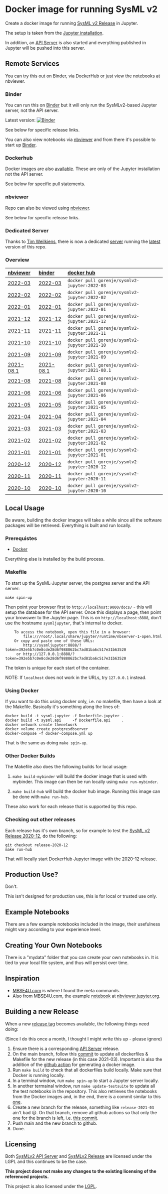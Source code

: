 # Docker image for running SysML v2

Create a docker image for running [SysML v2 Release](https://github.com/Systems-Modeling/SysML-v2-Release) in Jupyter.

The setup is taken from the [Jupyter installation](https://github.com/Systems-Modeling/SysML-v2-Release/tree/master/install/jupyter).

In addition, an [API Server](https://github.com/Systems-Modeling/SysML-v2-API-Services) is also started and everything published in Jupyter will be pushed into this server.

## Remote Services

You can try this out on Binder, via DockerHub or just view the notebooks at nbviewer.

### Binder

You can run this on [Binder](https://mybinder.org) but it will only run the SysMLv2-based Jupyter server, not the API server.

Latest version: [![Binder](https://mybinder.org/badge_logo.svg)](https://mybinder.org/v2/gh/gorenje/sysmlv2-jupyter-docker/HEAD)

See below for specific release links.

You can also view notebooks via [nbviewer](https://nbviewer.jupyter.org/github/gorenje/sysmlv2-jupyter-docker/tree/master/notebooks) and from there it's possible to start up [Binder](https://mybinder.org).

### Dockerhub

Docker images are also [available](https://hub.docker.com/r/gorenje/sysmlv2-jupyter). These are only of the Jupyter installation not the API server.

See below for specific pull statements.

### nbviewer

Repo can also be viewed using [nbviewer](https://nbviewer.jupyter.org/github/gorenje/sysmlv2-jupyter-docker/tree/main/).

See below for specific release links.

### Dedicated Server

Thanks to [Tim Weilkiens](https://github.com/Weilkiti), there is now a dedicated [server](https://www.sysmlv2lab.com/) running the [latest](https://hub.docker.com/r/gorenje/sysmlv2-jupyter/tags?ordering=last_updated&page=1&name=latest) version of this repo.

### Overview

| [nbviewer](https://nbviewer.jupyter.org/github/gorenje/sysmlv2-jupyter-docker/tree/main/) | [binder](https://mybinder.org/v2/gh/gorenje/sysmlv2-jupyter-docker/HEAD) | [docker hub](https://hub.docker.com/r/gorenje/sysmlv2-jupyter) |
|:--|:--|:--|
| [2022-03](https://nbviewer.jupyter.org/github/gorenje/sysmlv2-jupyter-docker/tree/release-2022-03/) | [2022-03](https://mybinder.org/v2/gh/gorenje/sysmlv2-jupyter-docker/release-2022-03) |  `docker pull gorenje/sysmlv2-jupyter:2022-03` |
| [2022-02](https://nbviewer.jupyter.org/github/gorenje/sysmlv2-jupyter-docker/tree/release-2022-02/) | [2022-02](https://mybinder.org/v2/gh/gorenje/sysmlv2-jupyter-docker/release-2022-02) |  `docker pull gorenje/sysmlv2-jupyter:2022-02` |
| [2022-01](https://nbviewer.jupyter.org/github/gorenje/sysmlv2-jupyter-docker/tree/release-2022-01/) | [2022-01](https://mybinder.org/v2/gh/gorenje/sysmlv2-jupyter-docker/release-2022-01) |  `docker pull gorenje/sysmlv2-jupyter:2022-01` |
| [2021-12](https://nbviewer.jupyter.org/github/gorenje/sysmlv2-jupyter-docker/tree/release-2021-12/) | [2021-12](https://mybinder.org/v2/gh/gorenje/sysmlv2-jupyter-docker/release-2021-12) |  `docker pull gorenje/sysmlv2-jupyter:2021-12` |
| [2021-11](https://nbviewer.jupyter.org/github/gorenje/sysmlv2-jupyter-docker/tree/release-2021-11/) | [2021-11](https://mybinder.org/v2/gh/gorenje/sysmlv2-jupyter-docker/release-2021-11) |  `docker pull gorenje/sysmlv2-jupyter:2021-11` |
| [2021-10](https://nbviewer.jupyter.org/github/gorenje/sysmlv2-jupyter-docker/tree/release-2021-10/) | [2021-10](https://mybinder.org/v2/gh/gorenje/sysmlv2-jupyter-docker/release-2021-10) |  `docker pull gorenje/sysmlv2-jupyter:2021-10` |
| [2021-09](https://nbviewer.jupyter.org/github/gorenje/sysmlv2-jupyter-docker/tree/release-2021-09/) | [2021-09](https://mybinder.org/v2/gh/gorenje/sysmlv2-jupyter-docker/release-2021-09) |  `docker pull gorenje/sysmlv2-jupyter:2021-09` |
| [2021-08.1](https://nbviewer.jupyter.org/github/gorenje/sysmlv2-jupyter-docker/tree/release-2021-08.1/) | [2021-08.1](https://mybinder.org/v2/gh/gorenje/sysmlv2-jupyter-docker/release-2021-08.1) |  `docker pull gorenje/sysmlv2-jupyter:2021-08.1` |
| [2021-08](https://nbviewer.jupyter.org/github/gorenje/sysmlv2-jupyter-docker/tree/release-2021-08/) | [2021-08](https://mybinder.org/v2/gh/gorenje/sysmlv2-jupyter-docker/release-2021-08) |  `docker pull gorenje/sysmlv2-jupyter:2021-08` |
| [2021-06](https://nbviewer.jupyter.org/github/gorenje/sysmlv2-jupyter-docker/tree/release-2021-06/) | [2021-06](https://mybinder.org/v2/gh/gorenje/sysmlv2-jupyter-docker/release-2021-06) |  `docker pull gorenje/sysmlv2-jupyter:2021-06` |
| [2021-05](https://nbviewer.jupyter.org/github/gorenje/sysmlv2-jupyter-docker/tree/release-2021-05/) | [2021-05](https://mybinder.org/v2/gh/gorenje/sysmlv2-jupyter-docker/release-2021-05) |  `docker pull gorenje/sysmlv2-jupyter:2021-05` |
| [2021-04](https://nbviewer.jupyter.org/github/gorenje/sysmlv2-jupyter-docker/tree/release-2021-04/) | [2021-04](https://mybinder.org/v2/gh/gorenje/sysmlv2-jupyter-docker/release-2021-04) |  `docker pull gorenje/sysmlv2-jupyter:2021-04` |
| [2021-03](https://nbviewer.jupyter.org/github/gorenje/sysmlv2-jupyter-docker/tree/release-2021-03/) | [2021-03](https://mybinder.org/v2/gh/gorenje/sysmlv2-jupyter-docker/release-2021-03) |  `docker pull gorenje/sysmlv2-jupyter:2021-03` |
| [2021-02](https://nbviewer.jupyter.org/github/gorenje/sysmlv2-jupyter-docker/tree/release-2021-02/) | [2021-02](https://mybinder.org/v2/gh/gorenje/sysmlv2-jupyter-docker/release-2021-02) |  `docker pull gorenje/sysmlv2-jupyter:2021-02` |
| [2021-01](https://nbviewer.jupyter.org/github/gorenje/sysmlv2-jupyter-docker/tree/release-2021-01/) | [2021-01](https://mybinder.org/v2/gh/gorenje/sysmlv2-jupyter-docker/release-2021-01) | `docker pull gorenje/sysmlv2-jupyter:2021-01`  |
| [2020-12](https://nbviewer.jupyter.org/github/gorenje/sysmlv2-jupyter-docker/tree/release-2020-12/) | [2020-12](https://mybinder.org/v2/gh/gorenje/sysmlv2-jupyter-docker/release-2020-12) |  `docker pull gorenje/sysmlv2-jupyter:2020-12` |
| [2020-11](https://nbviewer.jupyter.org/github/gorenje/sysmlv2-jupyter-docker/tree/release-2020-11/)  | [2020-11](https://mybinder.org/v2/gh/gorenje/sysmlv2-jupyter-docker/release-2020-11) |  `docker pull gorenje/sysmlv2-jupyter:2020-11` |
| [2020-10](https://nbviewer.jupyter.org/github/gorenje/sysmlv2-jupyter-docker/tree/release-2020-10/) |  [2020-10](https://mybinder.org/v2/gh/gorenje/sysmlv2-jupyter-docker/release-2020-10) | `docker pull gorenje/sysmlv2-jupyter:2020-10` |

## Local Usage

Be aware, building the docker images will take a while since all the software
packages will be retrieved. Everything is built and run locally.

### Prerequistes

- [Docker](https://www.docker.com/)

Everything else is installed by the build process.

### Makefile

To start up the SysML-Jupyter server, the postgres server and the API server:

    make spin-up

Then point your browser first to ```http://localhost:9000/docs/``` - this will setup
the database for the API server. Once this displays a page, then point your
browswer to the Jupyter page. This is on ```http://localhost:8888```,
don't use the hostname ```sysmljupyter```, that's internal to docker.

```
    To access the notebook, open this file in a browser:
        file:///root/.local/share/jupyter/runtime/nbserver-1-open.html
    Or copy and paste one of these URLs:
        http://sysmljupyter:8888/?token=392e5b7c0e8cde28d6f988862bc7ad81ba6c517e31b63520
     or http://127.0.0.1:8888/?token=392e5b7c0e8cde28d6f988862bc7ad81ba6c517e31b63520
```

The token is unique for each start of the container.

NOTE: If `localhost` does not work in the URLs, try `127.0.0.1` instead.

### Using Docker

If you want to do this using docker only, i.e. no makefile, then have a
look at the Makefile. Basically it's something along the lines of:

    docker build -t sysml.jupyter -f Dockerfile.jupyter .
    docker build -t sysml.api     -f Dockerfile.api     .
    docker network create thenetwork
    docker volume create postgresdbserver
    docker-compose -f docker-compose.yml up

That is the same as doing ```make spin-up```.

### Other Docker Builds

The Makefile also does the following builds for local usage:

1. `make build-mybinder` will build the docker image that is used with mybinder. This image can then be run locally using `make run-mybinder`.

2. `make build-hub` will build the docker hub image. Running this image can be done with `make run-hub`.

These also work for each release that is supported by this repo.

### Checking out other releases

Each release has it's own branch, so for example to test the [SysML v2 Release 2020-12](https://github.com/Systems-Modeling/SysML-v2-Release/releases/tag/2020-12), do the following:

```
git checkout release-2020-12
make run-hub
```

That will locally start DockerHub Jupyter image with the 2020-12 release.

## Production Use?

Don't.

This isn't designed for production use, this is for local or trusted use only.

## Example Notebooks

There are a few example notebooks included in the image, their usefulness
might vary according to your experience level.

## Creating Your Own Notebooks

There is a "mydata" folder that you can create your own notebooks in. It is tied to your local file system, and thus will persist over time.

## Inspiration

- [MBSE4U.com](https://mbse4u.com/2020/12/21/sysml-v2-release-whats-inside/) is where I found the meta commands.
- Also from MBSE4U.com, the example [notebook](https://nbviewer.jupyter.org/github/MBSE4U/SysMLv2JupyterBook/blob/master/SysMLv2JupyterBook.ipynb) at [nbviewer.jupyter.org](https://nbviewer.jupyter.org).

## Building a new Release

When a new [release tag](https://github.com/Systems-Modeling/SysML-v2-Release/tags) becomes available, the following things need doing:

(Since I do this once a month, I thought I might write this up - please ignore)

1. Ensure there is a corresponding [API Server](https://github.com/Systems-Modeling/SysML-v2-API-Services/tags) release.
2. On the main branch, follow this [commit](https://github.com/gorenje/sysmlv2-jupyter-docker/commit/2adf4b3fc24a7184e2e5f26ed9edd2d4ffce0370) to update all dockerfiles & Makefile for the new release (in this case 2021-03). Important is also the addition of the [github action](https://github.com/gorenje/sysmlv2-jupyter-docker/blob/2adf4b3fc24a7184e2e5f26ed9edd2d4ffce0370/.github/workflows/2021-03.dockerpush.yml) for generating a docker image.
3. Run `make build` to check that all dockerfiles build locally. Make sure that Docker is running locally.
4. In a terminal window, run `make spin-up` to start a Jupyter server locally.
5. In another termainal window, run `make update-testsuite` to update all the test notebooks in the repository. This also retrieves the notebooks from the Docker images and, in the end, there is a commit similar to this [one](https://github.com/gorenje/sysmlv2-jupyter-docker/commit/3597bc3cc1fa2375163b562b02765b4640e3af22).
6. Create a new branch for the release, something like `release-2021-03` ain't bad :smiley:. On that branch, remove all github actions so that only the one for the branch is left, i.e. [this commit](https://github.com/gorenje/sysmlv2-jupyter-docker/commit/5bba34afa7817098f8f5f2477cf076c9641d9703).
7. Push main and the new branch to github.
8. Done.

## Licensing

Both [SysMLv2 API Server](https://github.com/Systems-Modeling/SysML-v2-API-Services/blob/master/LICENSE) and [SysMLv2 Release](https://github.com/Systems-Modeling/SysML-v2-Release/blob/master/LICENSE) are licensed under the LGPL and this continues to be the case.

**This project does not make any changes to the existing licensing of the
referenced projects.**

This project is also licensed under the [LGPL](/LICENSE).
